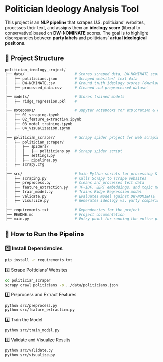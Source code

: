 # Politician Ideology Analysis Tool

This project is an **NLP pipeline** that scrapes U.S. politicians' websites, processes their text, and assigns them an **ideology score** (liberal to conservative) based on **DW-NOMINATE** scores. The goal is to highlight discrepancies between **party labels** and politicians' **actual ideological positions**.

## 📂 Project Structure

```bash
politician_ideology_project/
│── data/                       # Stores scraped data, DW-NOMINATE scores, and processed text
│   ├── politicians.json        # Scraped websites' text data
│   ├── DW-NOMINATE.csv         # Ground truth ideology scores (downloaded from Voteview)
│   ├── processed_data.csv      # Cleaned and preprocessed dataset
│
│── models/                     # Stores trained models
│   ├── ridge_regression.pkl    # 
│
│── notebooks/                  # Jupyter Notebooks for exploration & debugging
│   ├── 01_scraping.ipynb
│   ├── 02_feature_extraction.ipynb
│   ├── 03_model_training.ipynb
│   ├── 04_visualization.ipynb
│
│── politician_scraper/         # Scrapy spider project for web scraping
│   ├── politician_scraper/
│   │   ├── spiders/
│   │   │   ├── politicians.py  # Scrapy spider script
│   │   ├── settings.py
│   │   ├── pipelines.py
│   ├── scrapy.cfg
│
│── src/                        # Main Python scripts for processing & training
│   ├── scraping.py             # Calls Scrapy to scrape websites
│   ├── preprocess.py           # Cleans and processes text data
│   ├── feature_extraction.py   # TF-IDF, BERT embeddings, and topic modeling
│   ├── train_model.py          # Trains Ridge Regression model
│   ├── validate.py             # Evaluates model against DW-NOMINATE
│   ├── visualize.py            # Generates ideology vs. party comparison plots
│
│── requirements.txt            # Dependencies for the project
│── README.md                   # Project documentation
│── main.py                     # Entry point for running the entire pipeline
```

## 🚀 How to Run the Pipeline

### **1️⃣ Install Dependencies**
```bash
pip install -r requirements.txt
```
2️⃣ Scrape Politicians' Websites
```bash
cd politician_scraper
scrapy crawl politicians -o ../data/politicians.json
```
3️⃣ Preprocess and Extract Features
```bash
python src/preprocess.py
python src/feature_extraction.py
```
4️⃣ Train the Model
```bash
python src/train_model.py
```
5️⃣ Validate and Visualize Results
```bash
python src/validate.py
python src/visualize.py
```